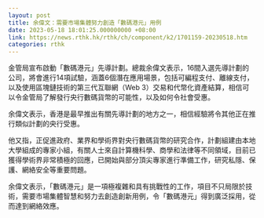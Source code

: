 ```yaml
---
layout: post
title: 余偉文：需要市場集體努力創造「數碼港元」用例
date: 2023-05-18 18:01:25.000000000 +08:00
link: https://news.rthk.hk/rthk/ch/component/k2/1701159-20230518.htm
categories: rthk
---
```


金管局宣布啟動「數碼港元」先導計劃。總裁余偉文表示，16間入選先導計劃的公司，將會進行14項試驗，涵蓋6個潛在應用場景，包括可編程支付、離線支付，以及使用區塊鏈技術的第三代互聯網（Web 3）交易和代幣化資產結算，相信可以令金管局了解發行央行數碼貨幣的可能性，以及如何令社會受惠。

余偉文表示，香港是最早推出有關先導計劃的地方之一，相信經驗將令其他正在推行類似計劃的央行受惠。

他又指，正促進政府、業界和學術界對央行數碼貨幣的研究合作，計劃組建由本地大學組成的專家小組，有關人士來自計算機科學、商學和法律等不同領域，目前已獲得學術界非常積極的回應，已開始與部分頂尖專家進行準備工作，研究私隱、保護、網絡安全等重要問題。

余偉文表示，「數碼港元」是一項極複雜和具有挑戰性的工作，項目不只局限於技術，需要市場集體智慧和努力去創造創新用例，令「數碼港元」得到廣泛採用，從而達到網絡效應。

